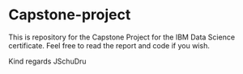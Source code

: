 # Capstone-project
This is repository for the Capstone Project for the IBM Data Science certificate.
Feel free to read the report and code if you wish.

Kind regards
JSchuDru
